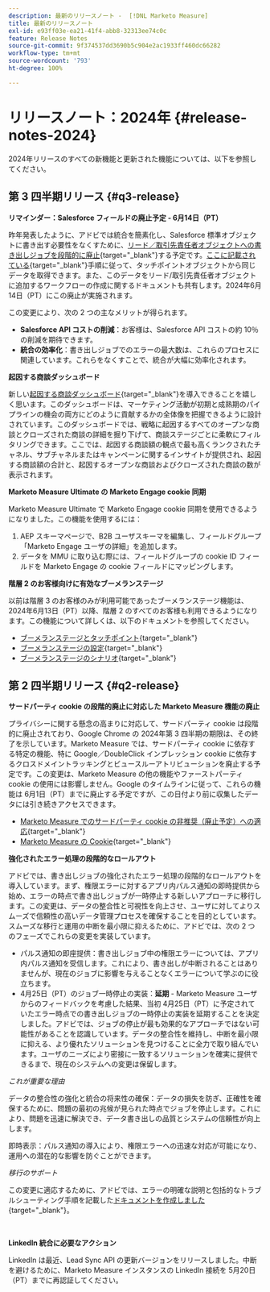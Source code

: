 ```yaml
---
description: 最新のリリースノート -  [!DNL Marketo Measure]
title: 最新のリリースノート
exl-id: e93ff03e-ea21-41f4-abb8-32313ee74c0c
feature: Release Notes
source-git-commit: 9f374537dd3690b5c904e2ac1933ff460dc66282
workflow-type: tm+mt
source-wordcount: '793'
ht-degree: 100%

---
```


# リリースノート：2024年 {#release-notes-2024}

2024年リリースのすべての新機能と更新された機能については、以下を参照してください。

## 第 3 四半期リリース {#q3-release}

<p>

**リマインダー：Salesforce フィールドの廃止予定 - 6月14日（PT）**

昨年発表したように、アドビでは統合を簡素化し、Salesforce 標準オブジェクトに書き出す必要性をなくすために、[リード／取引先責任者オブジェクトへの書き出しジョブを段階的に廃止](https://nation.marketo.com/t5/employee-blogs/marketo-measure-salesforce-lead-and-contact-field-deprecation-06/ba-p/350179){target="_blank"}する予定です。[ここに記載されている](/help/release-notes/previous-releases/2023.md#deprecations){target="_blank"}手順に従って、タッチポイントオブジェクトから同じデータを取得できます。また、このデータをリード/取引先責任者オブジェクトに追加するワークフローの作成に関するドキュメントも共有します。2024年6月14日（PT）にこの廃止が実施されます。

この変更により、次の 2 つの主なメリットが得られます。

* **Salesforce API コストの削減**：お客様は、Salesforce API コストの約 10％の削減を期待できます。
* **統合の効率化**：書き出しジョブでのエラーの最大数は、これらのプロセスに関連しています。これらをなくすことで、統合が大幅に効率化されます。

**起因する商談ダッシュボード**

新しい[起因する商談ダッシュボード](/help/marketo-measure-discover-ui/dashboards/attributed-opportunity-dashboard.md){target="_blank"}を導入できることを嬉しく思います。このダッシュボードは、マーケティング活動が初期と成熟期のパイプラインの機会の両方にどのように貢献するかの全体像を把握できるように設計されています。このダッシュボードでは、戦略に起因するすべてのオープンな商談とクローズされた商談の詳細を掘り下げて、商談ステージごとに柔軟にフィルタリングできます。ここでは、起因する商談額の観点で最も高くランクされたチャネル、サブチャネルまたはキャンペーンに関するインサイトが提供され、起因する商談額の合計と、起因するオープンな商談およびクローズされた商談の数が表示されます。

**Marketo Measure Ultimate の Marketo Engage cookie 同期**

Marketo Measure Ultimate で Marketo Engage cookie 同期を使用できるようになりました。この機能を使用するには：

1. AEP スキーマページで、B2B ユーザスキーマを編集し、フィールドグループ「Marketo Engage ユーザの詳細」を追加します。
1. データを MMU に取り込む際には、フィールドグループの cookie ID フィールドを Marketo Engage の cookie フィールドにマッピングします。

**階層 2 のお客様向けに有効なブーメランステージ**

以前は階層 3 のお客様のみが利用可能であったブーメランステージ機能は、2024年6月13日（PT）以降、階層 2 のすべてのお客様も利用できるようになります。この機能について詳しくは、以下のドキュメントを参照してください。

* [ブーメランステージとタッチポイント](/help/advanced-marketo-measure-features/boomerang/boomerang-stages-and-touchpoints.md){target="_blank"}
* [ブーメランステージの設定](/help/advanced-marketo-measure-features/boomerang/setting-up-boomerang-stages.md){target="_blank"}
* [ブーメランステージのシナリオ](/help/advanced-marketo-measure-features/boomerang/boomerang-stage-scenarios.md){target="_blank"}

<p>

## 第 2 四半期リリース {#q2-release}

<p>

**サードパーティ cookie の段階的廃止に対応した Marketo Measure 機能の廃止**

プライバシーに関する懸念の高まりに対応して、サードパーティ cookie は段階的に廃止されており、Google Chrome の 2024年第 3 四半期の期限は、その終了を示しています。Marketo Measure では、サードパーティ cookie に依存する特定の機能、特に Google／DoubleClick インプレッション cookie に依存するクロスドメイントラッキングとビュースルーアトリビューションを廃止する予定です。この変更は、Marketo Measure の他の機能やファーストパーティ cookie の使用には影響しません。Google のタイムラインに従って、これらの機能は 6月1日（PT）までに廃止する予定ですが、この日付より前に収集したデータには引き続きアクセスできます。

* [Marketo Measure でのサードパーティ cookie の非推奨（廃止予定）への適応](https://nation.marketo.com/t5/employee-blogs/adapting-to-third-party-cookie-deprecation-in-marketo-measure/ba-p/345110){target="_blank"}
* [Marketo Measure の Cookie](/help/marketo-measure-tracking/setting-up-tracking/marketo-measure-cookies.md){target="_blank"}

**強化されたエラー処理の段階的なロールアウト**

アドビでは、書き出しジョブの強化されたエラー処理の段階的なロールアウトを導入しています。まず、権限エラーに対するアプリ内パルス通知の即時提供から始め、エラーの時点で書き出しジョブが一時停止する新しいアプローチに移行します。この変更は、データの整合性と可視性を向上させ、ユーザに対してよりスムーズで信頼性の高いデータ管理プロセスを確保することを目的としています。スムーズな移行と運用の中断を最小限に抑えるために、アドビでは、次の 2 つのフェーズでこれらの変更を実装しています。

* パルス通知の即座提供：書き出しジョブ中の権限エラーについては、アプリ内パルス通知を受信します。これにより、書き出しが中断されることはありませんが、現在のジョブに影響を与えることなくエラーについて学ぶのに役立ちます。
* 4月25日（PT）のジョブ一時停止の実装：**延期** - Marketo Measure ユーザからのフィードバックを考慮した結果、当初 4月25日（PT）に予定されていたエラー時点での書き出しジョブの一時停止の実装を延期することを決定しました。アドビでは、ジョブの停止が最も効果的なアプローチではない可能性があることを認識しています。データの整合性を維持し、中断を最小限に抑える、より優れたソリューションを見つけることに全力で取り組んでいます。ユーザのニーズにより密接に一致するソリューションを確実に提供できるまで、現在のシステムへの変更は保留します。

_これが重要な理由_

データの整合性の強化と統合の将来性の確保：データの損失を防ぎ、正確性を確保するために、問題の最初の兆候が見られた時点でジョブを停止します。これにより、問題を迅速に解決でき、データ書き出しの品質とシステムの信頼性が向上します。

即時表示：パルス通知の導入により、権限エラーへの迅速な対応が可能になり、運用への潜在的な影響を防ぐことができます。

_移行のサポート_

この変更に適応するために、アドビでは、エラーの明確な説明と包括的なトラブルシューティング手順を記載した[ドキュメントを作成しました](/help/configuration-and-setup/getting-started-with-marketo-measure/error-notifications.md){target="_blank"}。

<br>

**LinkedIn 統合に必要なアクション**

LinkedIn は最近、Lead Sync API の更新バージョンをリリースしました。中断を避けるために、Marketo Measure インスタンスの LinkedIn 接続を 5月20日（PT）までに再認証してください。

